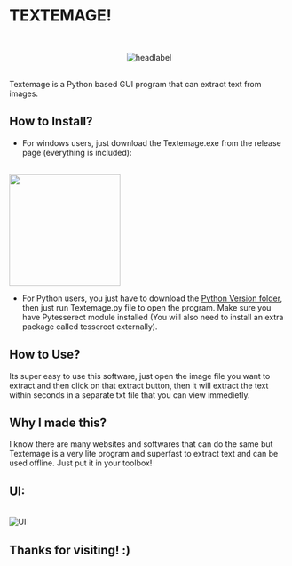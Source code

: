 # TEXTEMAGE!
<br><p align='center'>![headlabel](https://user-images.githubusercontent.com/89206401/139088110-c5860bdf-6c67-450f-af4d-d6cca8f69029.png)</p>
<br>Textemage is a Python based GUI program that can extract text from images.
<br>
## How to Install?
- For windows users, just download the Textemage.exe from the release page (everything is included): 

<br> [<img src="https://img.shields.io/badge/-DOWNLOAD-informational?style=flat&logo=Microsoft&logoColor=blue&color=1bdce3" width=200>](https://github.com/Akascape/TEXTEMAGE/releases/download/Textemage.exe/Textemage.exe)

- For Python users, you just have to download the [Python Version folder](https://github.com/Akascape/TEXTEMAGE/tree/main/Python%20Version), then just run Textemage.py file to open the program. Make sure you have Pytesserect module installed (You will also need to install an extra package called tesserect externally).
## How to Use?
Its super easy to use this software, just open the image file you want to extract and then click on that extract button, then it will extract the text within seconds in a separate txt file that you can view immedietly.
## Why I made this?
I know there are many websites and softwares that can do the same but Textemage is a very lite program and superfast to extract text and can be used offline. Just put it in your toolbox!
## UI:
<br>![UI](https://user-images.githubusercontent.com/89206401/139088648-683b1237-2dac-4b74-80fe-d254c772623e.png)
## Thanks for visiting! :)
